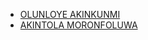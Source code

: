 
- [OLUNLOYE AKINKUNMI](https://github.com/Roqak)
- [AKINTOLA MORONFOLUWA](https://github.com/foluwa)
